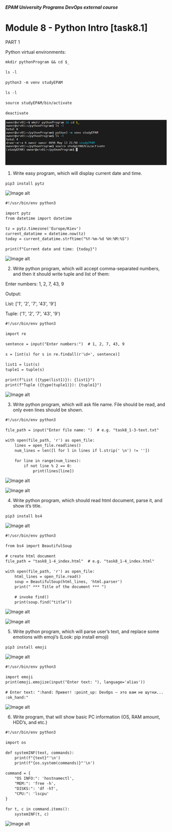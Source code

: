 ##### EPAM University Programs DevOps external course

# Module 8 - Python Intro  [task8.1]

PART 1

Python virtual environments:

```
mkdir pythonProgram && cd $_

ls -l

python3 -m venv studyEPAM

ls -l

source studyEPAM/bin/activate

deactivate
```

![Image alt](img/module_8_task_8_1_part1_0.png)

1. Write easy program, which will display current date and time.

```pip3 install pytz```

![Image alt](img/module_8_task_8_1_part1_1-0.png)

```
#!/usr/bin/env python3

import pytz
from datetime import datetime

tz = pytz.timezone('Europe/Kiev')
current_datatime = datetime.now(tz)
today = current_datatime.strftime("%Y-%m-%d %H:%M:%S")

print(f"Current date and time: {today}")
```

![Image alt](img/module_8_task_8_1_part1_1.png)

2. Write python program, which will accept comma-separated numbers, and then it
should write tuple and list of them:

Enter numbers: 1, 2, 7, 43, 9

Output:

List: ['1', '2', '7', '43', '9']

Tuple: ('1', '2', '7', '43', '9')

```
#!/usr/bin/env python3

import re

sentence = input("Enter numbers:")  # 1, 2, 7, 43, 9

s = [int(s) for s in re.findall(r'\d+', sentence)]

list1 = list(s)
tuple1 = tuple(s)

print(f"List ({type(list1)}): {list1}")
print(f"Tuple ({type(tuple1)}): {tuple1}")
```

![Image alt](img/module_8_task_8_1_part1_2.png)

3. Write python program, which will ask file name. File should be read, and only even lines should be shown.

```
#!/usr/bin/env python3

file_path = input("Enter file name: ")  # e.g. "task8_1-3-text.txt"

with open(file_path, 'r') as open_file:
    lines = open_file.readlines()
    num_lines = len([l for l in lines if l.strip(' \n') != ''])

    for line in range(num_lines):
        if not line % 2 == 0:
            print(lines[line])
```

![Image alt](img/module_8_task_8_1_part1_3-0.png)

![Image alt](img/module_8_task_8_1_part1_3.png)

4. Write python program, which should read html document, parse it, and show it’s title.

```pip3 install bs4```

![Image alt](img/module_8_task_8_1_part1_4-0.png)

```
#!/usr/bin/env python3

from bs4 import BeautifulSoup

# create html document
file_path = "task8_1-4_index.html"  # e.g. "task8_1-4_index.html"

with open(file_path, 'r') as open_file:
    html_lines = open_file.read()
    soup = BeautifulSoup(html_lines, 'html.parser')
    print(" *** Title of the document *** ")
    
    # invoke find()
    print(soup.find("title"))
```

![Image alt](img/module_8_task_8_1_part1_4-1.png)

![Image alt](img/module_8_task_8_1_part1_4-2.png)

5. Write python program, which will parse user’s text, and replace some emotions with emoji’s (Look: pip install emoji)

```pip3 install emoji```

![Image alt](img/module_8_task_8_1_part1_5-0.png)

```
#!/usr/bin/env python3

import emoji
print(emoji.emojize(input("Enter text: "), language='alias'))

# Enter text: ":hand: Привет! :point_up: DevOps — это вам не шутки... :ok_hand:"
```

![Image alt](img/module_8_task_8_1_part1_5-1.png)


6. Write program, that will show basic PC information (OS, RAM amount, HDD’s, and etc.)

```
#!/usr/bin/env python3

import os

def systemINF(text, commands):
    print(f"{text}"'\n')
    print(f"{os.system(commands)}"'\n')

command = {
    "OS INFO:": 'hostnamectl',
    "MEM:": 'free -h',
    "DISKS:": 'df -hT',
    "CPU:": 'lscpu'
}

for t, c in command.items(): 
    systemINF(t, c)
```

![Image alt](img/module_8_task_8_1_part1_6.gif)
